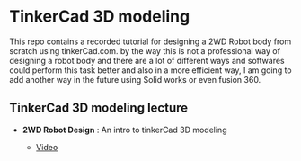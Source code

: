 # TinkerCad 3D modeling

This repo contains a recorded tutorial for designing a 2WD Robot body from scratch using tinkerCad.com. by the way this is not a professional way of designing a robot body and there are a lot of different ways and softwares could perform this task better and also in a more efficient way, I am going to add another way in the future using Solid works or even fusion 360.

## TinkerCad 3D modeling lecture 

- __2WD Robot Design__ : An intro to tinkerCad 3D modeling

  - [Video](https://drive.google.com/file/d/16Evz3_jZk3WfuBknIo72wnqTKyL1KsN-/view)
